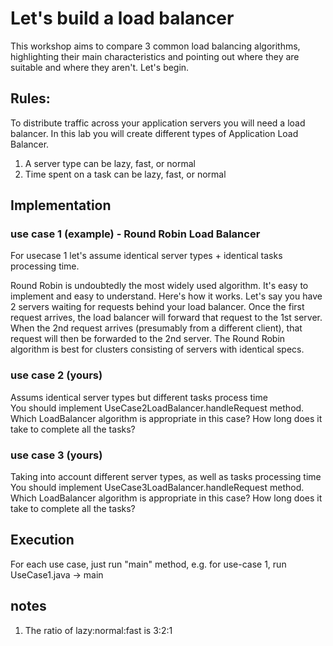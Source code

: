 # Let's build a load balancer

This workshop aims to compare 3 common load balancing algorithms, highlighting their main characteristics and pointing out where they are suitable and where they aren't. Let's begin.  


## Rules:
To distribute traffic across your application servers you will need a load balancer. In this lab you will create different types of Application Load Balancer.  
1. A server type can be lazy, fast, or normal  
1. Time spent on a task can be lazy, fast, or normal

## Implementation
### use case 1 (example) -  Round Robin Load Balancer  
For usecase 1 let's assume identical server types  + identical tasks processing time.  

Round Robin is undoubtedly the most widely used algorithm. It's easy to implement and easy to understand. Here's how it works. Let's say you have 2 servers waiting for requests behind your load balancer. Once the first request arrives, the load balancer will forward that request to the 1st server. When the 2nd request arrives (presumably from a different client), that request will then be forwarded to the 2nd server. The Round Robin algorithm is best for clusters consisting of servers with identical specs. 

### use case 2 (yours)
Assums identical server types but different tasks process time  
You should implement UseCase2LoadBalancer.handleRequest method. Which LoadBalancer algorithm is appropriate in this case? How long does it take to complete all the tasks?  

### use case 3 (yours)
Taking into account different server types, as well as tasks processing time
You should implement UseCase3LoadBalancer.handleRequest method. Which LoadBalancer algorithm is appropriate in this case? How long does it take to complete all the tasks?


## Execution
For each use case, just run "main" method, e.g. for use-case 1, run UseCase1.java -> main

## notes
1. The ratio of lazy:normal:fast is 3:2:1
